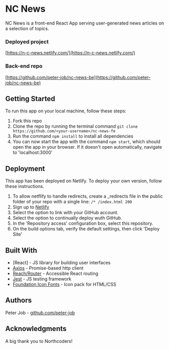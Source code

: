 # NC News

NC News is a front-end React App serving user-generated news articles on a selection of topics.

### Deployed project

[https://n-c-news.netlify.com/](https://n-c-news.netlify.com/)

### Back-end repo

[https://github.com/peter-job/nc-news-be](https://github.com/peter-job/nc-news-be)

## Getting Started

To run this app on your local machine, follow these steps:

1. Fork this repo
2. Clone the repo by running the terminal command `git clone https://github.com/<your-username>/nc-news-fe`
3. Run the command `npm install` to install all dependencies
4. You can now start the app with the command `npm start`, which should open the app in your browser. If it doesn't open automatically, navigate to 'localhost:3000'

## Deployment

This app has been deployed on Netlify. To deploy your own version, follow these instructions.

1. To allow netflify to handle redirects, create a _redirects file in the public folder of your repo with a single line: `/* /index.html 200`
2. Sign up to [Netlify](https://app.netlify.com/signup)
3. Select the option to link with your GitHub account.
4. Select the option to continually deploy wuth GitHub.
5. In the 'Repository access' configuration box, select this repository.
6. On the build options tab, verify the default settings, then click 'Deploy Site'

## Built With
* [React] - JS library for building user interfaces
* [Axios](https://www.axios.com) - Promise-based http client
* [Reach/Router](https://reach.tech/router) - Accessible React routing
* [Jest](https://jestjs.io/) - JS testing framework
* [Foundation Icon Fonts](https://zurb.com/playground/foundation-icon-fonts-3) - Icon pack for HTML/CSS

## Authors
Peter Job - [github.com/peter-job](https://github.com/peter-job)

## Acknowledgments
A big thank you to Northcoders!
